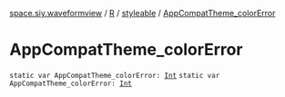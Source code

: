 [space.siy.waveformview](../../index.md) / [R](../index.md) / [styleable](index.md) / [AppCompatTheme_colorError](./-app-compat-theme_color-error.md)

# AppCompatTheme_colorError

`static var AppCompatTheme_colorError: `[`Int`](https://kotlinlang.org/api/latest/jvm/stdlib/kotlin/-int/index.html)
`static var AppCompatTheme_colorError: `[`Int`](https://kotlinlang.org/api/latest/jvm/stdlib/kotlin/-int/index.html)